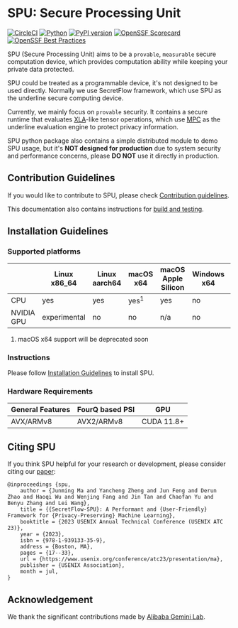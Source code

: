 # SPU: Secure Processing Unit

[![CircleCI](https://dl.circleci.com/status-badge/img/gh/secretflow/spu/tree/main.svg?style=shield)](https://dl.circleci.com/status-badge/redirect/gh/secretflow/spu/tree/main)
[![Python](https://img.shields.io/pypi/pyversions/spu.svg)](https://pypi.org/project/spu/)
[![PyPI version](https://img.shields.io/pypi/v/spu)](https://pypi.org/project/spu/)
[![OpenSSF Scorecard](https://api.securityscorecards.dev/projects/github.com/secretflow/spu/badge)](https://securityscorecards.dev/viewer/?uri=github.com/secretflow/spu)
[![OpenSSF Best Practices](https://www.bestpractices.dev/projects/8311/badge)](https://www.bestpractices.dev/projects/8311)

SPU (Secure Processing Unit) aims to be a `provable`, `measurable` secure computation device,
which provides computation ability while keeping your private data protected.

SPU could be treated as a programmable device, it's not designed to be used directly.
Normally we use SecretFlow framework, which use SPU as the underline secure computing device.

Currently, we mainly focus on `provable` security. It contains a secure runtime that evaluates
[XLA](https://www.tensorflow.org/xla/operation_semantics)-like tensor operations,
which use [MPC](https://en.wikipedia.org/wiki/Secure_multi-party_computation) as the underline
evaluation engine to protect privacy information.

SPU python package also contains a simple distributed module to demo SPU usage,
but it's **NOT designed for production** due to system security and performance concerns,
please **DO NOT** use it directly in production.

## Contribution Guidelines

If you would like to contribute to SPU, please check [Contribution guidelines](CONTRIBUTING.md).

This documentation also contains instructions for [build and testing](CONTRIBUTING.md#build).

## Installation Guidelines

### Supported platforms

|            | Linux x86_64 | Linux aarch64 | macOS x64      | macOS Apple Silicon | Windows x64    | Windows WSL2    x64 |
|------------|--------------|---------------|----------------|---------------------|----------------|---------------------|
| CPU        | yes          | yes           | yes<sup>1</sup>| yes                 | no             | yes                 |
| NVIDIA GPU | experimental | no            | no             | n/a                 | no             | no                  |

1. macOS x64 support will be deprecated soon

### Instructions

Please follow [Installation Guidelines](INSTALLATION.md) to install SPU.

### Hardware Requirements

| General Features | FourQ based PSI | GPU |
| ---------------- | --------------- | --- |
| AVX/ARMv8        | AVX2/ARMv8      | CUDA 11.8+ |

## Citing SPU

If you think SPU helpful for your research or development, please consider citing our [paper](https://www.usenix.org/conference/atc23/presentation/ma):

```text
@inproceedings {spu,
    author = {Junming Ma and Yancheng Zheng and Jun Feng and Derun Zhao and Haoqi Wu and Wenjing Fang and Jin Tan and Chaofan Yu and Benyu Zhang and Lei Wang},
    title = {{SecretFlow-SPU}: A Performant and {User-Friendly} Framework for {Privacy-Preserving} Machine Learning},
    booktitle = {2023 USENIX Annual Technical Conference (USENIX ATC 23)},
    year = {2023},
    isbn = {978-1-939133-35-9},
    address = {Boston, MA},
    pages = {17--33},
    url = {https://www.usenix.org/conference/atc23/presentation/ma},
    publisher = {USENIX Association},
    month = jul,
}
```

## Acknowledgement

We thank the significant contributions made by [Alibaba Gemini Lab](https://alibaba-gemini-lab.github.io).
